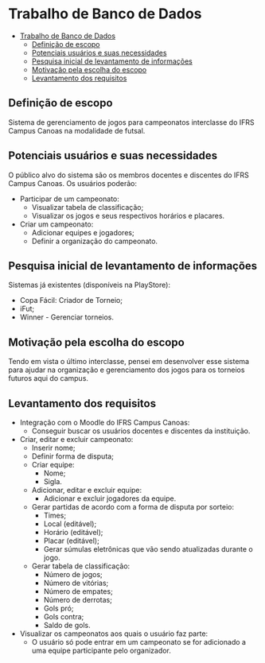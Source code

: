 # Trabalho de Banco de Dados

- [Trabalho de Banco de Dados](#trabalho-de-banco-de-dados)
  - [Definição de escopo](#definição-de-escopo)
  - [Potenciais usuários e suas necessidades](#potenciais-usuários-e-suas-necessidades)
  - [Pesquisa inicial de levantamento de informações](#pesquisa-inicial-de-levantamento-de-informações)
  - [Motivação pela escolha do escopo](#motivação-pela-escolha-do-escopo)
  - [Levantamento dos requisitos](#levantamento-dos-requisitos)

## Definição de escopo

Sistema de gerenciamento de jogos para campeonatos interclasse do IFRS Campus Canoas na modalidade de futsal.

## Potenciais usuários e suas necessidades

O público alvo do sistema são os membros docentes e discentes do IFRS Campus Canoas.
Os usuários poderão:

- Participar de um campeonato:
  - Visualizar tabela de classificação;
  - Visualizar os jogos e seus respectivos horários e placares.
- Criar um campeonato:
  - Adicionar equipes e jogadores;
  - Definir a organização do campeonato.

## Pesquisa inicial de levantamento de informações

Sistemas já existentes (disponíveis na PlayStore):

- Copa Fácil: Criador de Torneio;
- iFut;
- Winner - Gerenciar torneios.

## Motivação pela escolha do escopo

Tendo em vista o último interclasse, pensei em desenvolver esse sistema para ajudar na organização e gerenciamento dos jogos para os torneios futuros aqui do campus.

## Levantamento dos requisitos

- Integração com o Moodle do IFRS Campus Canoas:
  - Conseguir buscar os usuários docentes e discentes da instituição.
- Criar, editar e excluir campeonato:
  - Inserir nome;
  - Definir forma de disputa;
  - Criar equipe:
    - Nome;
    - Sigla.
  - Adicionar, editar e excluir equipe:
    - Adicionar e excluir jogadores da equipe.
  - Gerar partidas de acordo com a forma de disputa por sorteio:
    - Times;
    - Local (editável);
    - Horário (editável);
    - Placar (editável);
    - Gerar súmulas eletrônicas que vão sendo atualizadas durante o jogo.
  - Gerar tabela de classificação:
    - Número de jogos;
    - Número de vitórias;
    - Número de empates;
    - Número de derrotas;
    - Gols pró;
    - Gols contra;
    - Saldo de gols.
- Visualizar os campeonatos aos quais o usuário faz parte:
  - O usuário só pode entrar em um campeonato se for adicionado a uma equipe participante pelo organizador.
